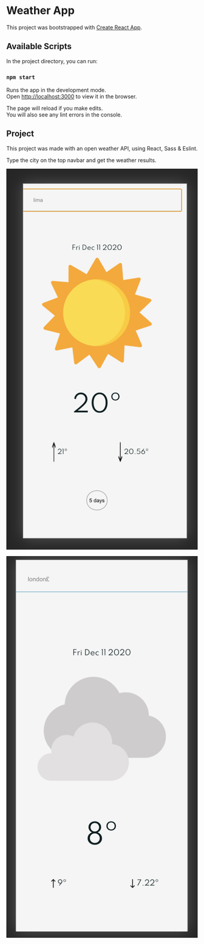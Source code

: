 # Weather App

This project was bootstrapped with [Create React App](https://github.com/facebook/create-react-app).

## Available Scripts

In the project directory, you can run:

### `npm start`

Runs the app in the development mode.\
Open [http://localhost:3000](http://localhost:3000) to view it in the browser.

The page will reload if you make edits.\
You will also see any lint errors in the console.

## Project

This project was made with an open weather API, using React, Sass & Eslint.

Type the city on the top navbar and get the weather results.

![Sunny Day Sample](/src/img/app-sunny-day.png)

![Cloudy Day Sample](/src/img/app-cloudy-day.png)

